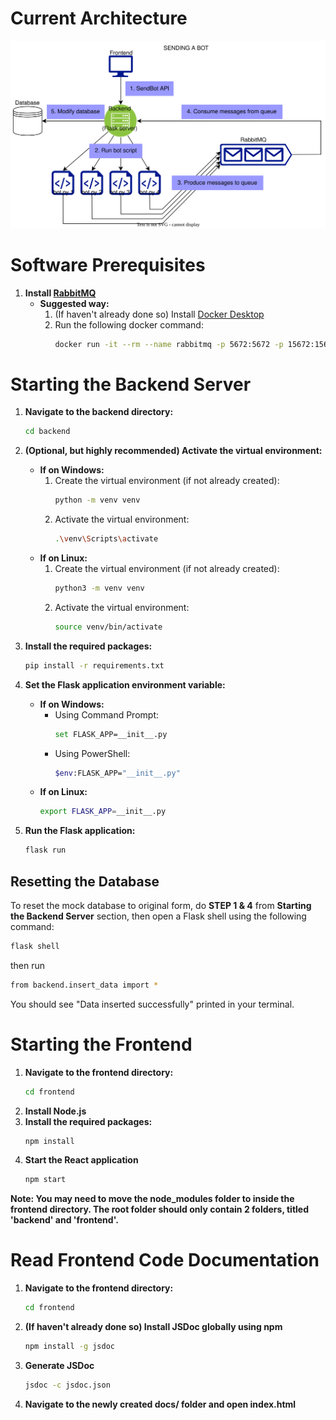 # Current Architecture

![Software Architecture Diagram](architecture.drawio.svg)

# Software Prerequisites

1. **Install [RabbitMQ](https://www.rabbitmq.com/docs/download)**
   - **Suggested way:**
     1. (If haven't already done so) Install [Docker Desktop](https://www.docker.com/products/docker-desktop/)
     2. Run the following docker command:
        ```sh
        docker run -it --rm --name rabbitmq -p 5672:5672 -p 15672:15672 rabbitmq:3.13-management
        ```

# Starting the Backend Server

1. **Navigate to the backend directory:**

   ```sh
   cd backend
   ```

2. **(Optional, but highly recommended) Activate the virtual environment:**

   - **If on Windows:**
     1. Create the virtual environment (if not already created):
        ```sh
        python -m venv venv
        ```
     2. Activate the virtual environment:
        ```sh
        .\venv\Scripts\activate
        ```
   - **If on Linux:**
     1. Create the virtual environment (if not already created):
        ```sh
        python3 -m venv venv
        ```
     2. Activate the virtual environment:
        ```sh
        source venv/bin/activate
        ```

3. **Install the required packages:**

   ```sh
   pip install -r requirements.txt
   ```

4. **Set the Flask application environment variable:**

   - **If on Windows:**
     - Using Command Prompt:
       ```sh
       set FLASK_APP=__init__.py
       ```
     - Using PowerShell:
       ```sh
       $env:FLASK_APP="__init__.py"
       ```
   - **If on Linux:**
     ```sh
     export FLASK_APP=__init__.py
     ```

5. **Run the Flask application:**
   ```sh
   flask run
   ```

## Resetting the Database

To reset the mock database to original form, do **STEP 1 & 4** from **Starting the Backend Server** section, then open a Flask shell using the following command:

```sh
flask shell
```

then run

```sh
from backend.insert_data import *
```

You should see "Data inserted successfully" printed in your terminal.

# Starting the Frontend

1. **Navigate to the frontend directory:**
   ```sh
   cd frontend
   ```
2. **Install Node.js**
3. **Install the required packages:**
   ```sh
   npm install
   ```
4. **Start the React application**
   ```sh
   npm start
   ```

**Note: You may need to move the node_modules folder to inside the frontend directory. The root folder should only contain 2 folders, titled 'backend' and 'frontend'.**

# Read Frontend Code Documentation

1. **Navigate to the frontend directory:**
   ```sh
   cd frontend
   ```
2. **(If haven't already done so) Install JSDoc globally using npm**
   ```sh
   npm install -g jsdoc
   ```
3. **Generate JSDoc**
   ```sh
   jsdoc -c jsdoc.json
   ```
4. **Navigate to the newly created docs/ folder and open index.html**
